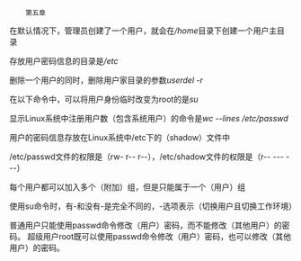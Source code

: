 		第五章

在默认情况下，管理员创建了一个用户，就会在<em>/home</em>目录下创建一个用户主目录

存放用户密码信息的目录是<em>/etc</em>

删除一个用户的同时，删除用户家目录的参数<em>userdel -r</em>

在以下命令中，可以将用户身份临时改变为root的是<em>su</em>

显示Linux系统中注册用户数（包含系统用户）的命令是<em>wc --lines /etc/passwd</em>

用户的密码信息存放在Linux系统中/etc下的（shadow）文件中

/etc/passwd文件的权限是（rw- r-- r--），/etc/shadow文件的权限是（r-- --- ---）

每个用户都可以加入多个（附加）组，但是只能属于一个（用户）组

使用su命令时，有-和没有-是完全不同的，-选项表示（切换用户且切换工作环境）

普通用户只能使用passwd命令修改（用户）密码，而不能修改（其他用户）的密码。
超级用户root既可以使用passwd命令修改（用户）密码，也可以修改（其他用户）的密码。


